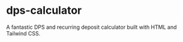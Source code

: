 # dps-calculator
A fantastic DPS and recurring deposit calculator built with HTML and Tailwind CSS.
